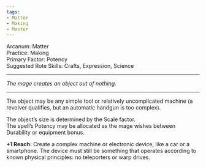 ```yaml
---
tags:
- Matter
- Making
- Master
---
```


Arcanum: Matter\
Practice: Making\
Primary Factor: Potency\
Suggested Rote Skills: Crafts, Expression, Science

---

_The mage creates an object out of nothing._

---

The object may be any simple tool or relatively uncomplicated machine (a revolver qualifies, but an automatic handgun is too complex).

The object’s size is determined by the Scale factor.\
The spell’s Potency may be allocated as the mage wishes between Durability or equipment bonus.

**+1 Reach:** Create a complex machine or electronic device, like a car or a smartphone. The device must still be something that operates according to known physical principles: no teleporters or warp drives.